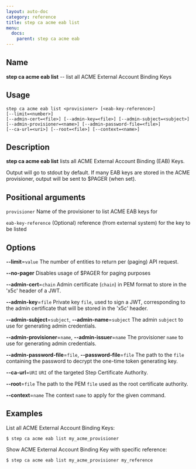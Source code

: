 ```yaml
---
layout: auto-doc
category: reference
title: step ca acme eab list
menu:
  docs:
    parent: step ca acme eab
---
```


## Name
**step ca acme eab list** -- list all ACME External Account Binding Keys

## Usage

```raw
step ca acme eab list <provisioner> [<eab-key-reference>]
[--limit=<number>]
[--admin-cert=<file>] [--admin-key=<file>] [--admin-subject=<subject>]
[--admin-provisioner=<name>] [--admin-password-file=<file>]
[--ca-url=<uri>] [--root=<file>] [--context=<name>]
```

## Description

**step ca acme eab list** lists all ACME External Account Binding (EAB) Keys.

Output will go to stdout by default. If many EAB keys are stored in the ACME provisioner, output will be sent to $PAGER (when set). 

## Positional arguments

`provisioner`
Name of the provisioner to list ACME EAB keys for

`eab-key-reference`
(Optional) reference (from external system) for the key to be listed


## Options


**--limit**=`value`
The number of entities to return per (paging) API request.

**--no-pager**
Disables usage of $PAGER for paging purposes

**--admin-cert**=`chain`
Admin certificate (`chain`) in PEM format to store in the 'x5c' header of a JWT.

**--admin-key**=`file`
Private key `file`, used to sign a JWT, corresponding to the admin certificate that will
be stored in the 'x5c' header.

**--admin-subject**=`subject`, **--admin-name**=`subject`
The admin `subject` to use for generating admin credentials.

**--admin-provisioner**=`name`, **--admin-issuer**=`name`
The provisioner `name` to use for generating admin credentials.

**--admin-password-file**=`file`, **--password-file**=`file`
The path to the `file` containing the password to decrypt the one-time token
generating key.

**--ca-url**=`URI`
`URI` of the targeted Step Certificate Authority.

**--root**=`file`
The path to the PEM `file` used as the root certificate authority.

**--context**=`name`
The context `name` to apply for the given command.

## Examples

List all ACME External Account Binding Keys:
```shell
$ step ca acme eab list my_acme_provisioner
```

Show ACME External Account Binding Key with specific reference:
```shell
$ step ca acme eab list my_acme_provisioner my_reference
```


